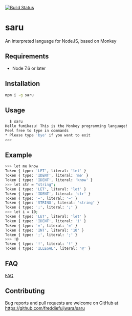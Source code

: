 [![Build Status](https://travis-ci.org/freddiefujiwara/saru.svg?branch=master)](https://travis-ci.org/freddiefujiwara/saru)
# saru
An interpreted language for NodeJS, based on Monkey

## Requirements
 - Node 7.6 or later

## Installation
```bash
npm i -g saru
```

## Usage
```bash                                                                                     
  $ saru                                                                                                                                 
Hello fumikazu! This is the Monkey programming language! 
Feel free to type in commands          
* Please type 'bye' if you want to exit 
>>>                              
```

## Example
```bash
>>> let me know             
Token { type: 'LET', literal: 'let' }
Token { type: 'IDENT', literal: 'me' }
Token { type: 'IDENT', literal: 'know' }
>>> let str = "string";        
Token { type: 'LET', literal: 'let' }
Token { type: 'IDENT', literal: 'str' }
Token { type: '=', literal: '=' }
Token { type: 'STRING', literal: 'string' }
Token { type: ';', literal: ';' }
>>> let i = 10;                 
Token { type: 'LET', literal: 'let' }
Token { type: 'IDENT', literal: 'i' }
Token { type: '=', literal: '=' }
Token { type: 'INT', literal: '10' }
Token { type: ';', literal: ';' }
>>> !@                         
Token { type: '!', literal: '!' }
Token { type: 'ILLEGAL', literal: '@' }
```

## FAQ
[FAQ](https://github.com/freddiefujiwara/saru/wiki/FAQ)

## Contributing
Bug reports and pull requests are welcome on GitHub at https://github.com/freddiefujiwara/saru
